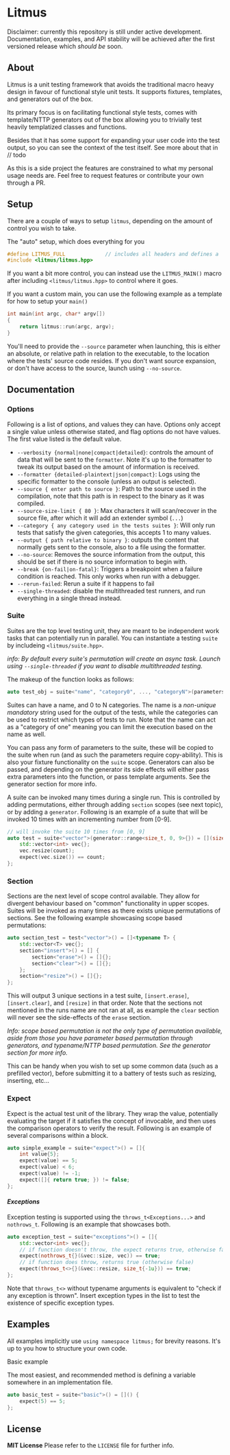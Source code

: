 # Litmus

Disclaimer: currently this repository is still under active development. Documentation, examples, and API stability will be achieved after the first versioned release which *should be* soon.

## About
Litmus is a unit testing framework that avoids the traditional macro heavy design in favour of functional style unit tests. It supports fixtures, templates, and generators out of the box.

Its primary focus is on facilitating functional style tests, comes with template/NTTP generators out of the box allowing you to trivially test heavily templatized classes and functions.

Besides that it has some support for expanding your user code into the test output, so you can see the context of the test itself. See more about that in // todo

As this is a side project the features are constrained to what my personal usage needs are. Feel free to request features or contribute your own through a PR.

## Setup

There are a couple of ways to setup `litmus`, depending on the amount of control you wish to take.

The "auto" setup, which does everything for you
```cpp
#define LITMUS_FULL 			// includes all headers and defines a `main()` function for you.
#include <litmus/litmus.hpp>
```

If you want a bit more control, you can instead use the `LITMUS_MAIN()` macro after including `<litmus/litmus.hpp>` to control where it goes.

If you want a custom main, you can use the following example as a template for how to setup your `main()`
```cpp
int main(int argc, char* argv[])
{
	return litmus::run(argc, argv);
}
```

You'll need to provide the `--source` parameter when launching, this is either an absolute, or relative path in relation to the executable, to the location where the tests' source code resides. If you don't want source expansion, or don't have access to the source, launch using `--no-source`.

## Documentation
### Options
Following is a list of options, and values they can have. Options only accept a single value unless otherwise stated, and flag options do not have values. The first value listed is the default value.
- `--verbosity {normal|none|compact|detailed}`: controls the amount of data that will be sent to the `formatter`. Note it's up to the formatter to tweak its output based on the amount of information is received.
- `--formatter {detailed-plaintext|json|compact}`: Logs using the specific formatter to the console (unless an output is selected).
- `--source { enter path to source }`: Path to the source used in the compilation, note that this path is in respect to the binary as it was compiled.
- `--source-size-limit { 80 }`: Max characters it will scan/recover in the source file, after which it will add an extender symbol (`...`)
- `--category { any category used in the tests suites }`: Will only run tests that satisfy the given categories, this accepts 1 to many values.
- `--output { path relative to binary }`: outputs the content that normally gets sent to the console, also to a file using the formatter.
- `--no-source`: Removes the source information from the output, this should be set if there is no source information to begin with.
- `--break {on-fail|on-fatal}`: Triggers a breakpoint when a failure condition is reached. This only works when run with a debugger.
- `--rerun-failed`: Rerun a suite if it happens to fail
- `--single-threaded`: disable the multithreaded test runners, and run everything in a single thread instead.

### Suite
Suites are the top level testing unit, they are meant to be independent work tasks that can potentially run in parallel. You can instantiate a testing `suite` by includeing `<litmus/suite.hpp>`.

*info: By default every suite's permutation will create an async task. Launch using `--single-threaded` if you want to disable multithreaded testing.*

The makeup of the function looks as follows:
```cpp
auto test_obj = suite<"name", "category0", ..., "categoryN">(parameters...) = [functional object];
```

Suites can have a name, and 0 to N categories. The name is a *non-unique mandatory* string used for the output of the tests, while the categories can be used to restrict which types of tests to run. Note that the name can act as a "category of one" meaning you can limit the execution based on the name as well.

You can pass any form of parameters to the suite, these will be copied to the suite when run (and as such the parameters require copy-ability). This is also your fixture functionality on the `suite` scope.
Generators can also be passed, and depending on the generator its side effects will either pass extra parameters into the function, or pass template arguments. See the generator section for more info.

A suite can be invoked many times during a single run. This is controlled by adding permutations, either through adding `section` scopes (see next topic), or by adding a `generator`. Following is an example of a suite that will be invoked 10 times with an incrementing number from [0-9].

```cpp
// will invoke the suite 10 times from [0, 9]
auto test = suite<"vector">(generator::range<size_t, 0, 9>{}) = [](size_t count) {
	std::vector<int> vec{};
	vec.resize(count);
	expect(vec.size()) == count;
};
```

### Section
Sections are the next level of scope control available. They allow for divergent behaviour based on "common" functionality in upper scopes. Suites will be invoked as many times as there exists unique permutations of sections. See the following example showcasing scope based permutations:

```cpp
auto section_test = test<"vector">() = []<typename T> {
	std::vector<T> vec{};
	section<"insert">() = [] {
		section<"erase">() = []{};
		section<"clear">() = []{};
	};
	section<"resize">() = []{};
};
```
This will output 3 unique sections in a test suite, `[insert.erase]`, `[insert.clear]`, and `[resize]` in that order. Note that the sections not mentioned in the runs name are not ran at all, as example the `clear` section will never see the side-effects of the `erase` section.

*Info: scope based permutation is not the only type of permutation available, aside from those you have parameter based permutation through generators, and typename/NTTP based permutation. See the generator section for more info.*

This can be handy when you wish to set up some common data (such as a prefilled vector), before submitting it to a battery of tests such as resizing, inserting, etc...

### Expect
Expect is the actual test unit of the library. They wrap the value, potentially evaluating the target if it satisfies the concept of invocable, and then uses the comparison operators to verify the result. Following is an example of several comparisons within a block.

```cpp
auto simple_example = suite<"expect">() = []{
	int value{5};
	expect(value) == 5;
	expect(value) < 6;
	expect(value) != -1;
	expect([]{ return true; }) != false;
};
```

#### ***Exceptions***
Exception testing is supported using the `throws_t<Exceptions...>` and `nothrows_t`. Following is an example that showcases both.

```cpp
auto exception_test = suite<"exceptions">() = []{
	std::vector<int> vec{};
	// if function doesn't throw, the expect returns true, otherwise false
	expect(nothrows_t{}(&vec::size, vec)) == true;
	// if function does throw, returns true (otherwise false)
	expect(throws_t<>{}(&vec::resize, size_t{-1u})) == true;
};
```

Note that `throws_t<>` without typename arguments is equivalent to "check if any exception is thrown". Insert exception types in the list to test the existence of specific exception types.


## Examples

All examples implicitly use `using namespace litmus;` for brevity reasons. It's up to you how to structure your own code.

Basic example

The most easiest, and recommended method is defining a variable somewhere in an implementation file. 
```cpp
auto basic_test = suite<"basic">() = []() {
	expect(5) == 5;
};
```

## License
**MIT License**
Please refer to the `LICENSE` file for further info.